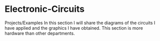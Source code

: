 # Electronic-Circuits
Projects/Examples
In this section I will share the diagrams of the circuits 
I have applied and the graphics I have obtained. 
This section is more hardware than other departments.
